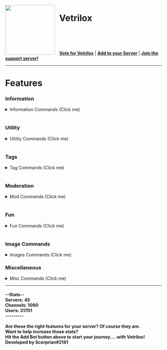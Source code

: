 <html><head></head><body><p><img style="margin-right:1em" width="160px" align="left" src="https://rendernetwork.co/vetriloxtrans.png"></p>
<span title="Vetrilox is a multi-purpose bot with Moderation, Utility and fun commands"><h1>Vetrilox</h1></span>
<br><br><br><br>
<nav>
  <a style="font-weight:bold" href="#">Vote for Vetrilox</a> |
  <a style="font-weight:bold" href="https://discord.com/oauth2/authorize?client_id=492476933808979979&scope=bot&permissions=76870">Add to your Server</a> |
  <a style="font-weight:bold" href="https://discord.gg/sxDtd43">Join the support server!</a>
</nav>
<hr>
<h1><b>Features</b></h1>
<h3>Information</h3>
<details>
  <summary>Information Commands (Click me)</summary>
<table>
<thead>
<tr>
<th style="text-align:left">Command</th>
<th style="text-align:left">Function</th>
</tr>
</thead>
<tbody>
<tr>
<td style="text-align:left">Serverinfo</td>
<td style="text-align:left">Displays info about current server</td>
</tr>
<tr>
<td style="text-align:left">Botinfo</td>
<td style="text-align:left">Displays info about Vetrilox itself</td>
</tr>
<tr>
<td style="text-align:left">Roleinfo</td>
<td style="text-align:left">Displays info about specified role</td>
</tr>
<tr>
<td style="text-align:left">Uptime</td>
<td style="text-align:left">Displays how long the bot has been online for</td>
</tr>
<tr>
<td style="text-align:left">Invite</td>
<td style="text-align:left">Displays the invite link</td>
</tr>
<tr>
<td style="text-align:left">Support</td>
<td style="text-align:left">Displays the support server link</td>
</tr>
<tr>
<td style="text-align:left">Vote</td>
<td style="text-align:left">Displays the <a href="https://top.gg">top.gg</a> and <a href="https://discord.boats">discord.boats</a> vote link</td>
</tr>
</tbody>
</table>
</details><br>
  

<h3><b>Utility</b></h3>
<details>
  <summary>Utility Commands (Click me)</summary>
<table>
<thead>
<tr>
<th style="text-align:left">Command</th>
<th style="text-align:left">Function</th>
</tr>
</thead>
<tbody>
<tr>
<td style="text-align:left">Weather</td>
<td style="text-align:left">Displays weather info about specified location</td>
</tr>
<tr>
<td style="text-align:left">Gameinfo[Vote Only]</td>
<td style="text-align:left">Displays info about specified steam game</td>
</tr>
<tr>
<td style="text-align:left">Hastebin[Vote Only]</td>
<td style="text-align:left">Sends you specified text to a new hastebin link</td>
</tr>
<tr>
<td style="text-align:left">MorseCode[Vote Only]</td>
<td style="text-align:left">Translates specified text into morsecode</td>
</tr>
<tr>
<td style="text-align:left">Qrcode[Vote Only]</td>
<td style="text-align:left">Turns your specified text into a qrcode</td>
</tr>
</tbody>
</table>
</details><br>

<h3><b>Tags</b></h3>
<details>
  <summary>Tag Commands (Click me)</summary>
<table>
<thead>
<tr>
<th style="text-align:left">Command</th>
<th style="text-align:left">Function</th>
</tr>
</thead>
<tbody>
<tr>
<td style="text-align:left">Tag-setup</td>
<td style="text-align:left">Sets up tags in your server</td>
</tr>
<tr>
<td style="text-align:left">Tag-create</td>
<td style="text-align:left">Creates a tag</td>
</tr>
<tr>
<td style="text-align:left">Tag-delete</td>
<td style="text-align:left">Deletes a tag</td>
</tr>
<tr>
<td style="text-align:left">Tag</td>
<td style="text-align:left">Displays a tag</td>
</tr>
</tbody>
</table>
</details><br>

<h3><b>Moderation</b></h3>
<details>
  <summary>Mod Commands (Click me)</summary>
<table>
<thead>
<tr>
<th style="text-align:left">Command</th>
<th style="text-align:left">Function</th>
</tr>
</thead>
<tbody>
<tr>
<td style="text-align:left">Ban</td>
<td style="text-align:left">Bans specified member</td>
</tr>
<tr>
<td style="text-align:left">Unban</td>
<td style="text-align:left">Unbans specified member</td>
</tr>
<tr>
<td style="text-align:left">Mute</td>
<td style="text-align:left">Mutes specified member for a specified amount of time</td>
</tr>
<tr>
<td style="text-align:left">Unmute</td>
<td style="text-align:left">Unmutes specified muted member</td>
</tr>
<tr>
<td style="text-align:left">Kick</td>
<td style="text-align:left">Kicks specified member</td>
</tr>
<tr>
<td style="text-align:left">Purge</td>
<td style="text-align:left">Clears specified number of messages</td>
</tr>
<tr>
<td style="text-align:left">Whois</td>
<td style="text-align:left">Sends information about specified member</td>
</tr>
</tbody>
</table>
</details>

<br>
<h3><b>Fun</b></h3>
<details>
  <summary>Fun Commands (Click me)</summary>
<table>
<thead>
<tr>
<th style="text-align:left">Command</th>
<th style="text-align:left">Function</th>
</tr>
</thead>
<tbody>
<tr>
<td style="text-align:left">8Ball</td>
<td style="text-align:left">Answers your question with a random answer</td>
</tr>
<tr>
<td style="text-align:left">Love</td>
<td style="text-align:left">Tells you how much you love the mentioned user</td>
</tr>
<tr>
<td style="text-align:left">Meme</td>
<td style="text-align:left">Sends you a meme from a random meme subreddit</td>
</tr>
<tr>
<td style="text-align:left">Avatar</td>
<td style="text-align:left">Sends you your own avatar</td>
</tr>
<tr>
<td style="text-align:left">Clapify</td>
<td style="text-align:left">Clapifies your specified text</td>
</tr>
<tr>
<td style="text-align:left">Trump</td>
<td style="text-align:left">Sends you a random trump quote</td>
</tr>
<tr>
<td style="text-align:left">FMK</td>
<td style="text-align:left">Do you f*ck, marry or kill the specified user?</td>
</tr>
<tr>
<td style="text-align:left">Joke</td>
<td style="text-align:left">Sends you a random dad joke</td>
</tr>
<tr>
<td style="text-align:left">Random Number</td>
<td style="text-align:left">Chooses a number between 1 and your specified maximum</td>
</tr>

</tbody>
</table>
</details><br>

<h3><b>Image Commands</b></h3>
<details>
  <summary>Images Commands (Click me)</summary>
<table>
<thead>
<tr>
<th style="text-align:left">Command</th>
<th style="text-align:left">Function</th>
</tr>
</thead>
<tbody>
<tr>
<td style="text-align:left">Cat</td>
</tr>
<tr>
<td style="text-align:left">Rabbit</td>
</tr>
<tr>
<td style="text-align:left">Aww</td>
</tr>
<tr>
<td style="text-align:left">Budgie</td>
</tr>
<tr>
<td style="text-align:left">Chinchilla</td>
</tr>
<tr>
<td style="text-align:left">Fox</td>
</tr>
<tr>
<td style="text-align:left">Mice</td>
</tr>
<tr>
<td style="text-align:left">Rat</td>
</tr>
<tr>
<td style="text-align:left">Wolf</td>
</tr>
<tr>
<td style="text-align:left">Guitar</td>
</tr>
<tr>
<td style="text-align:left">Bass</td>
</tr>
<tr>
<td style="text-align:left">Drums</td>
</tr>
<tr>
<td style="text-align:left">Piano</td>
</tr>
<tr>
<td style="text-align:left">Mustang</td>
</tr>
<tr>
<td style="text-align:left">Cayman</td>
</tr>
<tr>
<td style="text-align:left">Meme</td>
</tr>
</tbody>
</table>
</details>

<h3><b>Miscellaneous</b></h3>
<details>
  <summary>Misc Commands (Click me)</summary>
<table>
<thead>
<tr>
<th style="text-align:left">Command</th>
<th style="text-align:left">Function</th>
</tr>
</thead>
<tbody>
<tr>
<td style="text-align:left">Ping</td>
</tr>
<tr>
<td style="text-align:left">Prefix</td>
  <td style="text-align:left">Shows and Changes the bot prefix</td>
</tr>

</tbody>
</table>
</details>





<hr>
<h4>
--Stats--<br>
Servers: 45<br>
Channels: 1090<br>
Users: 31701<br>
---------<br>
  <br>
Are these the right features for your server? Of course they are.<br>
Want to help increase those stats?<br>
Hit the Add Bot button above to start your journey.... with Vetrilox!  <br>
Developed by Scorprian#2161  <br>
</h4>
